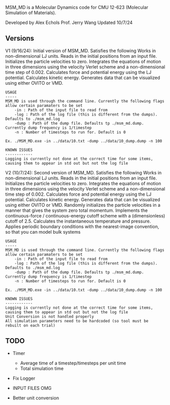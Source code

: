 MSM_MD is a Molecular Dynamics code for CMU 12-623 (Molecular Simulation of Materials).

Developed by Alex Echols
Prof. Jerry Wang
Updated 10/7/24

Versions
--------
V1 (9/16/24): Initial version of MSM_MD. Satisfies the following
	Works in non-dimensional LJ units.
	Reads in the initial positions from an input file.
	Initializes the particle velocities to zero.
	Integrates the equations of motion in three dimensions using the velocity Verlet
	   scheme and a non-dimensional time step of 0.002.
	Calculates force and potential energy using the LJ potential.
	Calculates kinetic energy.
	Generates data that can be visualized using either OVITO or VMD.

	USAGE
	-----
	MSM_MD is used through the command line. Currently the following flags allow certain paramaters to be set
		-in : Path of the input file to read from
		-log : Path of the log file (this is different from the dumps). Defaults to ./msm_md.log
		-dump : Path of the dump file. Defaults tp ./msm_md.dump. Currently dump frequency is 1/timestep
		-n : Number of timesteps to run for. Default is 0

	Ex. ./MSM_MD.exe -in ../data/10.txt -dump ../data/10_dump.dump -n 100

	KNOWN ISSUES
	------------
	Logging is currently not done at the correct time for some items, causing them to appear in std out but not the log file

V2 (10/7/24): Second version of MSM_MD. Satisfies the following
	Works in non-dimensional LJ units.
	Reads in the initial positions from an input file.
	Initializes the particle velocities to zero.
	Integrates the equations of motion in three dimensions using the velocity Verlet
	   scheme and a non-dimensional time step of 0.002.
	Calculates force and potential energy using the LJ potential.
	Calculates kinetic energy.
	Generates data that can be visualized using either OVITO or VMD.
	Randomly initializes the particle velocities in a manner that gives the system
		zero total momentum.
	Implements the continuous-force / continuous-energy cutoff scheme with a 
		(dimensionless) cutoff of 2.5.
	Calculates the instantaneous temperature and pressure.
	Applies periodic boundary conditions with the nearest-image convention, so
		that you can model bulk systems

	USAGE
	-----
	MSM_MD is used through the command line. Currently the following flags allow certain paramaters to be set
		-in : Path of the input file to read from
		-log : Path of the log file (this is different from the dumps). Defaults to ./msm_md.log
		-dump : Path of the dump file. Defaults tp ./msm_md.dump. Currently dump frequency is 1/timestep
		-n : Number of timesteps to run for. Default is 0

	Ex. ./MSM_MD.exe -in ../data/10.txt -dump ../data/10_dump.dump -n 100

	KNOWN ISSUES
	------------
	Logging is currently not done at the correct time for some items, causing them to appear in std out but not the log file
	Unit Conversion is not handled properly
	All simulation parameters need to be hardcoded (so tool must be rebuilt on each trial)

TODO
----
- Timer
	- Average time of a timestep/timesteps per unit time
	- Total simulation time

- Fix Logger
- INPUT FILES OMG
- Better unit conversion